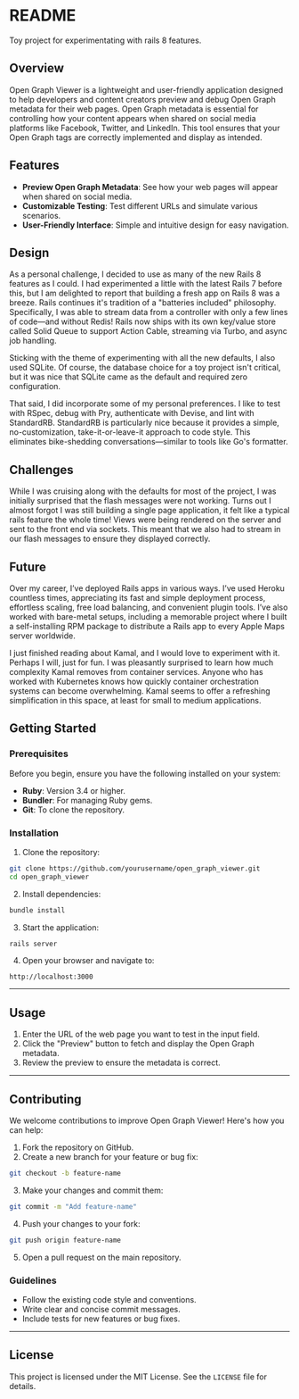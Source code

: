 # README
Toy project for experimentating with rails 8 features. 
## Overview

Open Graph Viewer is a lightweight and user-friendly application designed to help developers and content creators preview and debug Open Graph metadata for their web pages. Open Graph metadata is essential for controlling how your content appears when shared on social media platforms like Facebook, Twitter, and LinkedIn. This tool ensures that your Open Graph tags are correctly implemented and display as intended.

## Features

- **Preview Open Graph Metadata**: See how your web pages will appear when shared on social media.
- **Customizable Testing**: Test different URLs and simulate various scenarios.
- **User-Friendly Interface**: Simple and intuitive design for easy navigation.


## Design
As a personal challenge, I decided to use as many of the new Rails 8 features as I could. I had experimented a little with the latest Rails 7 before this, but I am delighted to report that building a fresh app on Rails 8 was a breeze. Rails continues it's tradition of a "batteries included" philosophy. Specifically, I was able to stream data from a controller with only a few lines of code—and without Redis! Rails now ships with its own key/value store called Solid Queue to support Action Cable, streaming via Turbo, and async job handling.

Sticking with the theme of experimenting with all the new defaults, I also used SQLite. Of course, the database choice for a toy project isn't critical, but it was nice that SQLite came as the default and required zero configuration.

That said, I did incorporate some of my personal preferences. I like to test with RSpec, debug with Pry, authenticate with Devise, and lint with StandardRB. StandardRB is particularly nice because it provides a simple, no-customization, take-it-or-leave-it approach to code style. This eliminates bike-shedding conversations—similar to tools like Go's formatter.

## Challenges
While I was cruising along with the defaults for most of the project, I was initially surprised that the flash messages were not working. Turns out I almost forgot I was still building a single page application, it felt like a typical rails feature the whole time! Views were being rendered on the server and sent to the front end via sockets. This meant that we also had to stream in our flash messages to ensure they displayed correctly.

## Future
Over my career, I’ve deployed Rails apps in various ways. I’ve used Heroku countless times, appreciating its fast and simple deployment process, effortless scaling, free load balancing, and convenient plugin tools. I’ve also worked with bare-metal setups, including a memorable project where I built a self-installing RPM package to distribute a Rails app to every Apple Maps server worldwide.

I just finished reading about Kamal, and I would love to experiment with it. Perhaps I will, just for fun.  I was pleasantly surprised to learn how much complexity Kamal removes from container services. Anyone who has worked with Kubernetes knows how quickly container orchestration systems can become overwhelming. Kamal seems to offer a refreshing simplification in this space, at least for small to medium applications.


## Getting Started

### Prerequisites

Before you begin, ensure you have the following installed on your system:

- **Ruby**: Version 3.4 or higher.
- **Bundler**: For managing Ruby gems.
- **Git**: To clone the repository.

### Installation

1. Clone the repository:
  ```bash
  git clone https://github.com/yourusername/open_graph_viewer.git
  cd open_graph_viewer
  ```

2. Install dependencies:
  ```bash
  bundle install
  ```

3. Start the application:
  ```bash
  rails server
  ```

4. Open your browser and navigate to:
  ```
  http://localhost:3000
  ```

---

## Usage

1. Enter the URL of the web page you want to test in the input field.
2. Click the "Preview" button to fetch and display the Open Graph metadata.
3. Review the preview to ensure the metadata is correct.

---

## Contributing

We welcome contributions to improve Open Graph Viewer! Here's how you can help:

1. Fork the repository on GitHub.
2. Create a new branch for your feature or bug fix:
  ```bash
  git checkout -b feature-name
  ```
3. Make your changes and commit them:
  ```bash
  git commit -m "Add feature-name"
  ```
4. Push your changes to your fork:
  ```bash
  git push origin feature-name
  ```
5. Open a pull request on the main repository.

### Guidelines

- Follow the existing code style and conventions.
- Write clear and concise commit messages.
- Include tests for new features or bug fixes.

---

## License

This project is licensed under the MIT License. See the `LICENSE` file for details.
